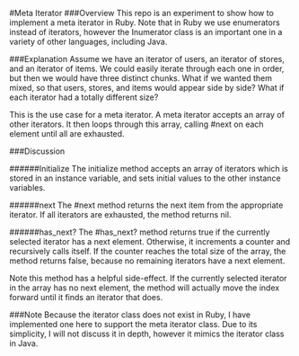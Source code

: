 #Meta Iterator
###Overview
This repo is an experiment to show how to implement a meta iterator in Ruby. Note that in Ruby we use enumerators instead of iterators, however the Inumerator class is an important one in a variety of other languages, including Java.

###Explanation
Assume we have an iterator of users, an iterator of stores, and an iterator of items. We could easily iterate through each one in order, but then we would have three distinct chunks. What if we wanted them mixed, so that users, stores, and items would appear side by side? What if each iterator had a totally different size?

This is the use case for a meta iterator. A meta iterator accepts an array of other iterators. It then loops through this array, calling #next on each element until all are exhausted.

###Discussion

#####\#Initialize
The initialize method accepts an array of iterators which is stored in an instance variable, and sets initial values to the other instance variables.

#####\#next
The #next method returns the next item from the appropriate iterator. If all iterators are exhausted, the method returns nil.

#####\#has_next?
The #has_next? method returns true if the currently selected iterator has a next element. Otherwise, it increments a counter and recursively calls itself. If the counter reaches the total size of the array, the method returns false, because no remaining iterators have a next element.

Note this method has a helpful side-effect. If the currently selected iterator in the array has no next element, the method will actually move the index forward until it finds an iterator that does.

###Note
Because the iterator class does not exist in Ruby, I have implemented one here to support the meta iterator class. Due to its simplicity, I will not discuss it in depth, however it mimics the iterator class in Java.